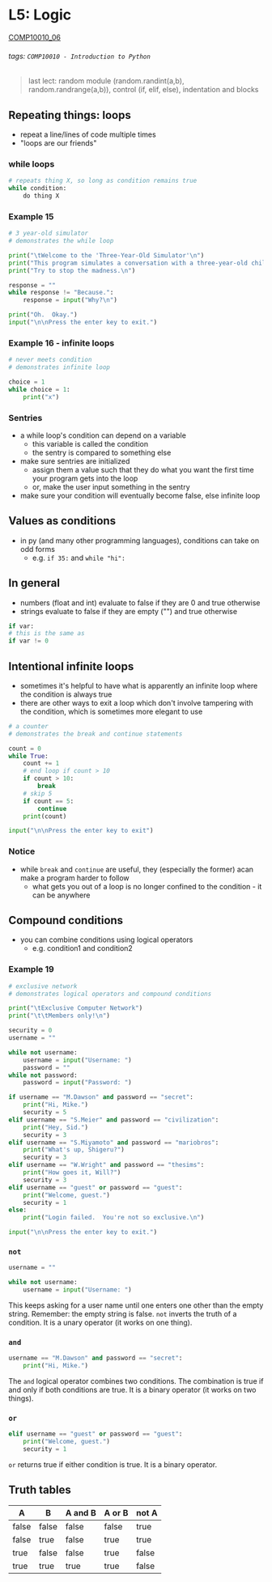 # L5: Logic
[COMP10010_06](https://brightspace.ucd.ie/d2l/le/content/129818/viewContent/1652660/View)
###### tags: `COMP10010 - Introduction to Python`

> last lect: random module (random.randint(a,b), random.randrange(a,b)), control (if, elif, else), indentation and blocks

## Repeating things: loops
- repeat a line/lines of code multiple times
- "loops are our friends"

### while loops
``` python
# repeats thing X, so long as condition remains true
while condition:
    do thing X
```

### Example 15
``` python
# 3 year-old simulator
# demonstrates the while loop

print("\tWelcome to the 'Three-Year-Old Simulator'\n")
print("This program simulates a conversation with a three-year-old child.")
print("Try to stop the madness.\n")

response = ""
while response != "Because.":
    response = input("Why?\n")

print("Oh.  Okay.")
input("\n\nPress the enter key to exit.")
```
### Example 16 - infinite loops
``` python
# never meets condition
# demonstrates infinite loop

choice = 1
while choice = 1:
    print("x")
```

### Sentries
- a while loop's condition can depend on a variable
    - this variable is called the condition
    - the sentry is compared to something else
- make sure sentries are initialized
    - assign them a value such that they do what you want the first time your program gets into the loop
    - or, make the user input something in the sentry
- make sure your condition will eventually become false, else infinite loop

## Values as conditions
- in py (and many other programming languages), conditions can take on odd forms
    - e.g. ```if 35:``` and ```while "hi":```

## In general
- numbers (float and int) evaluate to false if they are 0 and true otherwise
- strings evaluate to false if they are empty ("") and true otherwise
``` python
if var:
# this is the same as
if var != 0
```

## Intentional infinite loops
- sometimes it's helpful to have what is apparently an infinite loop where the condition is always true
- there are other ways to exit a loop which don't involve tampering with the condition, which is sometimes more elegant to use
``` python
# a counter
# demonstrates the break and continue statements

count = 0
while True:
    count += 1
    # end loop if count > 10
    if count > 10:
        break
    # skip 5
    if count == 5:
        continue
    print(count)

input("\n\nPress the enter key to exit")
```

### Notice
- while ```break``` and ```continue``` are useful, they (especially the former) acan make a program harder to follow
    - what gets you out of a loop is no longer confined to the condition - it can be anywhere

## Compound conditions
- you can combine conditions using logical operators
    - e.g. condition1 and condition2

### Example 19
``` python
# exclusive network
# demonstrates logical operators and compound conditions

print("\tExclusive Computer Network")
print("\t\tMembers only!\n")

security = 0
username = ""

while not username:
    username = input("Username: ")
    password = ""
while not password:
    password = input("Password: ")

if username == "M.Dawson" and password == "secret":
    print("Hi, Mike.")
    security = 5
elif username == "S.Meier" and password == "civilization":
    print("Hey, Sid.")
    security = 3
elif username == "S.Miyamoto" and password == "mariobros":
    print("What's up, Shigeru?")
    security = 3
elif username == "W.Wright" and password == "thesims":
    print("How goes it, Will?")
    security = 3
elif username == "guest" or password == "guest":
    print("Welcome, guest.")
    security = 1
else:
    print("Login failed.  You're not so exclusive.\n")

input("\n\nPress the enter key to exit.")
```

### ```not```
``` python 
username = ""

while not username:
    username = input("Username: ")
```
This keeps asking for a user name until one enters one other than the empty string. Remember: the empty string is false. ```not``` inverts the truth of a condition. It is a unary operator (it works on one thing).

### ```and```
``` python
username == "M.Dawson" and password == "secret":
    print("Hi, Mike.")
```
The ```and``` logical operator combines two conditions. The combination is true if and only if both conditions are true. It is a binary operator (it works on two things).

### ```or```
``` python
elif username == "guest" or password == "guest":
    print("Welcome, guest.")
    security = 1
```
```or``` returns true if either condition is true. It is a binary operator.

## Truth tables
| A | B | A and B | A or B | not A |
| - | - | ------- | ------ | ----- |
| false | false | false | false | true |
| false | true | false | true | true |
|true | false | false | true | false |
|true | true | true | true | false|



